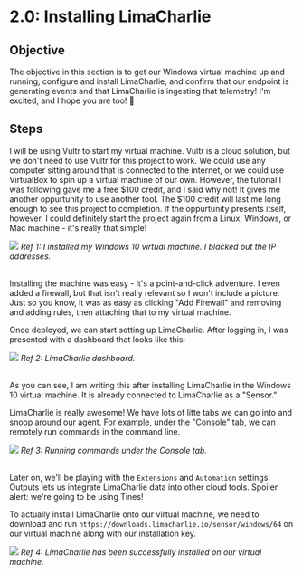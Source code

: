 # 2.0: Installing LimaCharlie
## Objective
The objective in this section is to get our Windows virtual machine up and running, configure and install LimaCharlie, and confirm that our endpoint is generating events and that LimaCharlie is ingesting that telemetry! I'm excited, and I hope you are too! 🙂

## Steps
I will be using Vultr to start my virtual machine. Vultr is a cloud solution, but we don't need to use Vultr for this project to work. We could use any computer sitting around that is connected to the internet, or we could use VirtualBox to spin up a virtual machine of our own. However, the tutorial I was following gave me a free $100 credit, and I said why not! It gives me another oppurtunity to use another tool. The $100 credit will last me long enough to see this project to completion. If the oppurtunity presents itself, however, I could definitely start the project again from a Linux, Windows, or Mac machine - it's really that simple! 

<img src="https://i.imgur.com/KSCcZFf.png">
<i>Ref 1: I installed my Windows 10 virtual machine. I blacked out the IP addresses.</i>
<br><br>

Installing the machine was easy - it's a point-and-click adventure. I even added a firewall, but that isn't really relevant so I won't include a picture. Just so you know, it was as easy as clicking "Add Firewall" and removing and adding rules, then attaching that to my virtual machine.

Once deployed, we can start setting up LimaCharlie. After logging in, I was presented with a dashboard that looks like this:

<img src="https://i.imgur.com/bDmLksR.png">
<i>Ref 2: LimaCharlie dashboard.</i>
<br><br>

As you can see, I am writing this after installing LimaCharlie in the Windows 10 virtual machine. It is already connected to LimaCharlie as a "Sensor."

LimaCharlie is really awesome! We have lots of litte tabs we can go into and snoop around our agent. For example, under the "Console" tab, we can remotely run commands in the command line.

<img src="https://i.imgur.com/WJ23GeK.png">
<i>Ref 3: Running commands under the Console tab.</i>
<br><br>

Later on, we'll be playing with the `Extensions` and `Automation` settings. Outputs lets us integrate LimaCharlie data into other cloud tools. Spoiler alert: we're going to be using Tines!

To actually install LimaCharlie onto our virtual machine, we need to download and run `https://downloads.limacharlie.io/sensor/windows/64` on our virtual machine along with our installation key. 

<img src="https://i.imgur.com/g3yByUS.png">
<i>Ref 4: LimaCharlie has been successfully installed on our virtual machine.</i>
